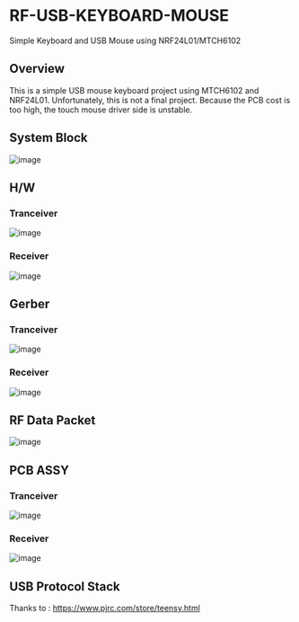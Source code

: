 # RF-USB-KEYBOARD-MOUSE
Simple Keyboard and USB Mouse using NRF24L01/MTCH6102

## Overview
This is a simple USB mouse keyboard project using MTCH6102 and NRF24L01.
Unfortunately, this is not a final project. Because the PCB cost is too high, 
the touch mouse driver side is unstable.

## System Block 
![image](https://user-images.githubusercontent.com/108905975/196076019-bc0fdb45-3ddc-4dd7-aad5-d642f79dede3.png)

## H/W 
### Tranceiver
![image](https://user-images.githubusercontent.com/108905975/196076272-84975242-d744-4861-8fa5-066f5eadb4a7.png)
### Receiver
![image](https://user-images.githubusercontent.com/108905975/196076730-8397743e-9156-461d-b926-012ce51bbb22.png)

## Gerber
### Tranceiver
![image](https://user-images.githubusercontent.com/108905975/196076984-8ba0890f-2987-4f6c-88dc-e526463d4625.png)
### Receiver
![image](https://user-images.githubusercontent.com/108905975/196077272-849e7335-fe90-4d03-bd8a-ec7d18102e84.png)

## RF Data Packet
![image](https://user-images.githubusercontent.com/108905975/196077508-8bd26f0c-b603-4163-acc3-cfa8a6018ee7.png)

## PCB ASSY
### Tranceiver
![image](https://user-images.githubusercontent.com/108905975/196077884-4e22788b-3110-4a3e-987c-f6dfaed82f8a.png)

### Receiver
![image](https://user-images.githubusercontent.com/108905975/196079216-b4e9c07a-cd17-4f44-a3f9-12574270ac7b.png)

## USB Protocol Stack
Thanks to : https://www.pjrc.com/store/teensy.html
